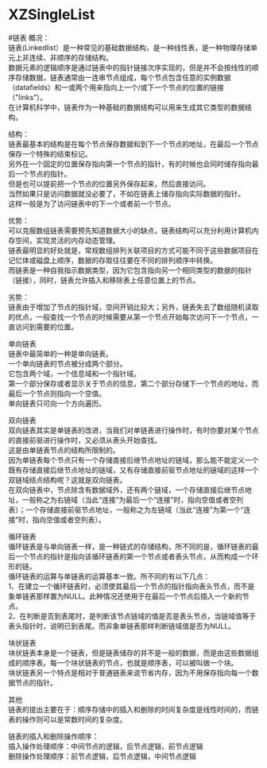 # XZSingleList
#链表
概况：  
链表(Linkedlist）是一种常见的基础数据结构，是一种线性表，是一种物理存储单元上非连续、非顺序的存储结构。  
数据元素的逻辑顺序是通过链表中的指针链接次序实现的，但是并不会按线性的顺序存储数据，链表通常由一连串节点组成，每个节点包含任意的实例数据（datafields）和一或两个用来指向上一个/或下一个节点的位置的链接（"links”）。  
在计算机科学中，链表作为一种基础的数据结构可以用来生成其它类型的数据结构。  

结构：  
链表最基本的结构是在每个节点保存数据和到下一个节点的地址，在最后一个节点保存一个特殊的结束标记。  
另外在一个固定的位置保存指向第一个节点的指针，有的时候也会同时储存指向最后一个节点的指针。  
但是也可以提前把一个节点的位置另外保存起来，然后直接访问。  
当然如果只是访问数据就没必要了，不如在链表上储存指向实际数据的指针。  
这样一般是为了访问链表中的下一个或者前一个节点。

优势：    
可以克服数组链表需要预先知道数据大小的缺点，链表结构可以充分利用计算机内存空间，实现灵活的内存动态管理。  
链表最明显的好处就是，常规数组排列关联项目的方式可能不同于这些数据项目在记忆体或磁盘上顺序，数据的存取往往要在不同的排列顺序中转换。  
而链表是一种自我指示数据类型，因为它包含指向另一个相同类型的数据的指针（链接），同时，链表允许插入和移除表上任意位置上的节点。  

劣势：  
链表由于增加了节点的指针域，空间开销比较大；另外，链表失去了数组随机读取的优点，一般查找一个节点的时候需要从第一个节点开始每次访问下一个节点，一直访问到需要的位置。  

单向链表  
链表中最简单的一种是单向链表。  
一个单向链表的节点被分成两个部分。  
它包含两个域，一个信息域和一个指针域。  
第一个部分保存或者显示关于节点的信息，第二个部分存储下一个节点的地址，而最后一个节点则指向一个空值。  
单向链表只可向一个方向遍历。  

双向链表  
双向链表其实是单链表的改进，当我们对单链表进行操作时，有时你要对某个节点的直接前驱进行操作时，又必须从表头开始查找。  
这是由单链表节点的结构所限制的。  
因为单链表每个节点只有一个存储直接后继节点地址的链域，那么能不能定义一个既有存储直接后继节点地址的链域，又有存储直接前驱节点地址的链域的这样一个双链域结点结构呢？这就是双向链表。  
在双向链表中，节点除含有数据域外，还有两个链域，一个存储直接后继节点地址，一般称之为右链域（当此“连接”为最后一个“连接”时，指向空值或者空列表）；一个存储直接前驱节点地址，一般称之为左链域（当此“连接”为第一个“连接”时，指向空值或者空列表）。  

循环链表  
循环链表是与单向链表一样，是一种链式的存储结构，所不同的是，循环链表的最后一个节点的指针是指向该循环链表的第一个节点或者表头节点，从而构成一个环形的链。  
循环链表的运算与单链表的运算基本一致。所不同的有以下几点：  
1、在建立一个循环链表时，必须使其最后一个节点的指针指向表头节点，而不是象单链表那样置为NULL。此种情况还使用于在最后一个节点后插入一个新的节点。  
2、在判断是否到表尾时，是判断该节点链域的值是否是表头节点，当链域值等于表头指针时，说明已到表尾。而非象单链表那样判断链域值是否为NULL。  

块状链表  
块状链表本身是一个链表，但是链表储存的并不是一般的数据，而是由这些数据组成的顺序表。每一个块状链表的节点，也就是顺序表，可以被叫做一个块。  
块状链表另一个特点是相对于普通链表来说节省内存，因为不用保存指向每一个数据节点的指针。  

其他  
链表的提出主要在于：顺序存储中的插入和删除的时间复杂度是线性时间的，而链表的操作则可以是常数时间的复杂度。  

链表的插入和删除操作顺序：  
插入操作处理顺序：中间节点的逻辑，后节点逻辑，前节点逻辑  
删除操作处理顺序：前节点逻辑，后节点逻辑，中间节点逻辑  
